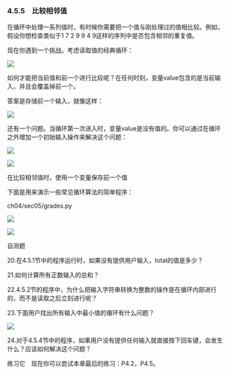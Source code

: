    

### 4.5.5　比较相邻值

在循环中处理一系列值时，有时候你需要把一个值与刚处理过的值相比较。例如，假设你想检查类似于1 7 2 9 9 4 9这样的序列中是否包含相邻的重复值。

现在你遇到一个挑战。考虑读取值的经典循环：

![](../Images/image05945.gif)

如何才能把当前值和前一个进行比较呢？在任何时刻，变量value包含的是当前输入，并且会覆盖掉前一个。

答案是存储前一个输入，就像这样：

![](../Images/image05946.gif)

还有一个问题。当循环第一次进入时，变量value是没有值的。你可以通过在循环之外增加一个初始输入操作来解决这个问题：

![](0-Assets/Epubook/程序员编程语言经典合集（计算机科学丛书5册套装），javapython编程语言含经典教材龙书《编译原理》%20(Bruce%20Eckel%20%20Alfred%20V.%20Aho%20%20Monica%20S.%20Lam%20etc.)%20(Z-Library)/images/image05947.jpeg)

![](0-Assets/Epubook/程序员编程语言经典合集（计算机科学丛书5册套装），javapython编程语言含经典教材龙书《编译原理》%20(Bruce%20Eckel%20%20Alfred%20V.%20Aho%20%20Monica%20S.%20Lam%20etc.)%20(Z-Library)/images/image05948.jpeg)

在比较相邻值时，使用一个变量保存前一个值

下面是用来演示一些常见循环算法的简单程序：

ch04/sec05/grades.py

![](0-Assets/Epubook/程序员编程语言经典合集（计算机科学丛书5册套装），javapython编程语言含经典教材龙书《编译原理》%20(Bruce%20Eckel%20%20Alfred%20V.%20Aho%20%20Monica%20S.%20Lam%20etc.)%20(Z-Library)/images/image05949.jpeg)

![](0-Assets/Epubook/程序员编程语言经典合集（计算机科学丛书5册套装），javapython编程语言含经典教材龙书《编译原理》%20(Bruce%20Eckel%20%20Alfred%20V.%20Aho%20%20Monica%20S.%20Lam%20etc.)%20(Z-Library)/images/image05950.jpeg)

自测题

20.在4.5.1节中的程序运行时，如果没有提供用户输入，total的值是多少？

21.如何计算所有正数输入的总和？

22.4.5.2节的程序中，为什么把输入字符串转换为整数的操作是在循环内部进行的，而不是读取之后立刻进行呢？

23.下面用户找出所有输入中最小值的循环有什么问题？

![](../Images/image05951.gif)

24.对于4.5.4节中的程序，如果用户没有提供任何输入就直接按下回车键，会发生什么？应该如何解决这个问题？

练习它　现在你可以尝试本章最后的练习：P4.2，P4.5。